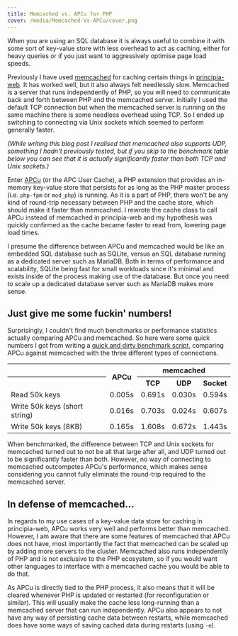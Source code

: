 ```yaml
---
title: Memcached vs. APCu for PHP
cover: /media/Memcached-Vs-APCu/cover.png
---
```


When you are using an SQL database it is always useful to combine it with some sort of key-value store with less overhead to act as caching, either for heavy queries or if you just want to aggressively optimise page load speeds.

<!--more-->

Previously I have used [memcached](https://memcached.org/) for caching certain things in [principia-web](/projects/principia-web/). It has worked well, but it also always felt needlessly slow. Memcached is a server that runs independently of PHP, so you will need to communicate back and forth between PHP and the memcached server. Initially I used the default TCP connection but when the memcached server is running on the same machine there is some needless overhead using TCP. So I ended up switching to connecting via Unix sockets which seemed to perform generally faster.

*(While writing this blog post I realised that memcached also supports UDP, something I hadn't previously tested, but if you skip to the benchmark table below you can see that it is actually significantly faster than both TCP and Unix sockets.)*

Enter [APCu](https://www.php.net/manual/en/book.apcu.php) (or the APC User Cache), a PHP extension that provides an in-memory key-value store that persists for as long as the PHP master process (i.e. `php-fpm` or `mod_php`) is running. As it is a part of PHP, there won't be any kind of round-trip necessary between PHP and the cache store, which should make it faster than memcached. I rewrote the cache class to call APCu instead of memcached in principia-web and my hypothesis was quickly confirmed as the cache became faster to read from, lowering page load times.

I presume the difference between APCu and memcached would be like an embedded SQL database such as SQLite, versus an SQL database running as a dedicated server such as MariaDB. Both in terms of performance and scalability, SQLite being fast for small workloads since it's minimal and exists inside of the process making use of the database. But once you need to scale up a dedicated database server such as MariaDB makes more sense.

## Just give me some fuckin' numbers!
Surprisingly, I couldn't find much benchmarks or performance statistics actually comparing APCu and memcached. So here were some quick numbers I got from writing a [quick and dirty benchmark script](https://gist.github.com/rollerozxa/62540b7a263c39520d0dccc17cf53ce5), comparing APCu against memcached with the three different types of connections.

<table>
	<tr>
		<th style="border:0"></th>
		<th rowspan=2>APCu</th>
		<th style="border:0" colspan=3>memcached</th>
	</tr>
	<tr>
		<th></th>
		<th>TCP</th>
		<th>UDP</th>
		<th>Socket</th>
	</tr>
	<tr>
		<td>Read 50k keys</td>
		<td>0.005s</td>
		<td>0.691s</td>
		<td>0.030s</td>
		<td>0.594s</td>
	</tr>
	<tr>
		<td>Write 50k keys (short string)</td>
		<td>0.016s</td>
		<td>0.703s</td>
		<td>0.024s</td>
		<td>0.607s</td>
	</tr>
	<tr>
		<td>Write 50k keys (8KB)</td>
		<td>0.165s</td>
		<td>1.608s</td>
		<td>0.672s</td>
		<td>1.443s</td>
	</tr>
</table>

When benchmarked, the difference between TCP and Unix sockets for memcached turned out to not be all that large after all, and UDP turned out to be significantly faster than both. However, no way of connecting to memcached outcompetes APCu's performance, which makes sense considering you cannot fully eliminate the round-trip required to the memcached server.

## In defense of memcached...
In regards to my use cases of a key-value data store for caching in principia-web, APCu works very well and performs better than memcached. However, I am aware that there are some features of memcached that APCu does not have, most importantly the fact that memcached can be scaled up by adding more servers to the cluster. Memcached also runs independently of PHP and is not exclusive to the PHP ecosystem, so if you would want other languages to interface with a memcached cache you would be able to do that.

As APCu is directly tied to the PHP process, it also means that it will be cleared whenever PHP is updated or restarted (for reconfiguration or similar). This will usually make the cache less long-running than a memcached server that can run independently. APCu also appears to not have any way of persisting cache data between restarts, while memcached does have some ways of saving cached data during restarts (using `-e`).
